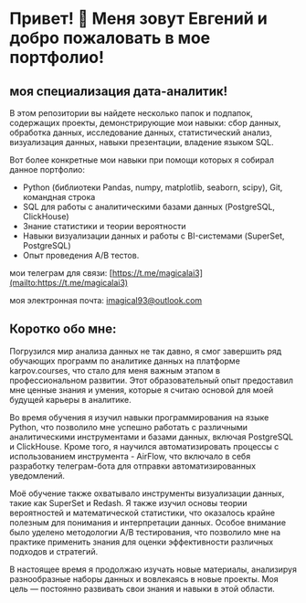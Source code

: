 Привет! 👋 Меня зовут Евгений и добро пожаловать в мое портфолио!
========================

моя специализация дата-аналитик!
--------------------------

В этом репозитории вы найдете несколько папок и подпапок, содержащих проекты, демонстрирующие мои навыки: сбор данных, обработка данных, исследование данных, статистический анализ, визуализация данных, навыки презентации, владение языком SQL.

Вот более конкретные мои навыки при помощи которых я собирал данное портфолио:
* Python (библиотеки Pandas, numpy, matplotlib, seaborn, scipy), Git, командная строка
* SQL для работы с аналитическими базами данных (PostgreSQL, ClickHouse)
* Знание статистики и теории вероятности
* Навыки визуализации данных и работы с BI-системами (SuperSet, PostgreSQL)
* Опыт проведения A/B тестов.

мои телеграм для связи: [https://t.me/magicalai3](mailto:https://t.me/magicalai3)

моя электронная почта: imagical93@outlook.com


Коротко обо мне:
--------------------------

Погрузился мир анализа данных не так давно, я смог завершить ряд обучающих программ по аналитике данных на платформе karpov.courses, что стало для меня важным этапом в профессиональном развитии. Этот образовательный опыт предоставил мне ценные знания и умения, которые я считаю основой для моей будущей карьеры в аналитике.

Во время обучения я изучил навыки программирования на языке Python, что позволило мне успешно работать с различными аналитическими инструментами и базами данных, включая PostgreSQL и ClickHouse. Кроме того, я научился автоматизировать процессы с использованием инструмента - AirFlow, что включало в себя разработку телеграм-бота для отправки автоматизированных уведомлений.

Моё обучение также охватывало инструменты визуализации данных, такие как SuperSet и Redash. Я также изучил основы теории вероятностей и математической статистики, что оказалось крайне полезным для понимания и интерпретации данных. Особое внимание было уделено методологии A/B тестирования, что позволило мне на практике применить знания для оценки эффективности различных подходов и стратегий.

В настоящее время я продолжаю изучать новые материалы, анализируя разнообразные наборы данных и вовлекаясь в новые проекты. Моя цель — постоянно развивать свои знания и навыки в этой области.
